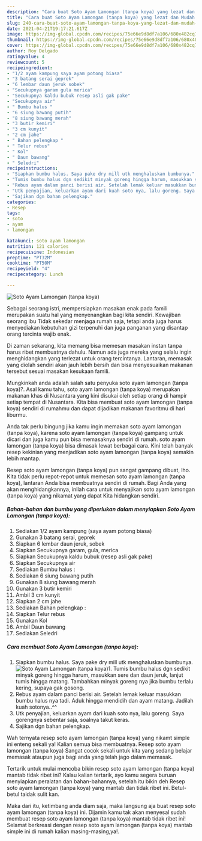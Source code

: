 ```yaml
---
description: "Cara buat Soto Ayam Lamongan (tanpa koya) yang lezat dan Mudah Dibuat"
title: "Cara buat Soto Ayam Lamongan (tanpa koya) yang lezat dan Mudah Dibuat"
slug: 240-cara-buat-soto-ayam-lamongan-tanpa-koya-yang-lezat-dan-mudah-dibuat
date: 2021-04-21T19:17:21.617Z
image: https://img-global.cpcdn.com/recipes/75e66e9d8df7a106/680x482cq70/soto-ayam-lamongan-tanpa-koya-foto-resep-utama.jpg
thumbnail: https://img-global.cpcdn.com/recipes/75e66e9d8df7a106/680x482cq70/soto-ayam-lamongan-tanpa-koya-foto-resep-utama.jpg
cover: https://img-global.cpcdn.com/recipes/75e66e9d8df7a106/680x482cq70/soto-ayam-lamongan-tanpa-koya-foto-resep-utama.jpg
author: Roy Delgado
ratingvalue: 4
reviewcount: 5
recipeingredient:
- "1/2 ayam kampung saya ayam potong biasa"
- "3 batang serai geprek"
- "6 lembar daun jeruk sobek"
- "Secukupnya garam gula merica"
- "Secukupnya kaldu bubuk resep asli gak pake"
- "Secukupnya air"
- " Bumbu halus "
- "6 siung bawang putih"
- "8 siung bawang merah"
- "3 butir kemiri"
- "3 cm kunyit"
- "2 cm jahe"
- " Bahan pelengkap "
- " Telur rebus"
- " Kol"
- " Daun bawang"
- " Seledri"
recipeinstructions:
- "Siapkan bumbu halus. Saya pake dry mill utk menghaluskan bumbunya."
- "Tumis bumbu halus dgn sedikit minyak goreng hingga harum, masukkan sere dan daun jeruk, lanjut tumis hingga matang. Tambahkan minyak goreng nya jika bumbu terlalu kering, supaya gak gosong."
- "Rebus ayam dalam panci berisi air. Setelah lemak keluar masukkan bumbu halus nya tadi. Aduk hingga mendidih dan ayam matang. Jadilah kuah sotonya..^^"
- "Utk penyajian, keluarkan ayam dari kuah soto nya, lalu goreng. Saya gorengnya sebentar saja, soalnya takut keras."
- "Sajikan dgn bahan pelengkap."
categories:
- Resep
tags:
- soto
- ayam
- lamongan

katakunci: soto ayam lamongan 
nutrition: 121 calories
recipecuisine: Indonesian
preptime: "PT32M"
cooktime: "PT50M"
recipeyield: "4"
recipecategory: Lunch

---
```



![Soto Ayam Lamongan (tanpa koya)](https://img-global.cpcdn.com/recipes/75e66e9d8df7a106/680x482cq70/soto-ayam-lamongan-tanpa-koya-foto-resep-utama.jpg)

Sebagai seorang istri, mempersiapkan masakan enak pada famili merupakan suatu hal yang menyenangkan bagi kita sendiri. Kewajiban seorang ibu Tidak sekedar menjaga rumah saja, tetapi anda juga harus menyediakan kebutuhan gizi terpenuhi dan juga panganan yang disantap orang tercinta wajib enak.

Di zaman  sekarang, kita memang bisa memesan masakan instan tanpa harus ribet membuatnya dahulu. Namun ada juga mereka yang selalu ingin menghidangkan yang terlezat untuk orang tercintanya. Lantaran, memasak yang diolah sendiri akan jauh lebih bersih dan bisa menyesuaikan makanan tersebut sesuai masakan kesukaan famili. 



Mungkinkah anda adalah salah satu penyuka soto ayam lamongan (tanpa koya)?. Asal kamu tahu, soto ayam lamongan (tanpa koya) merupakan makanan khas di Nusantara yang kini disukai oleh setiap orang di hampir setiap tempat di Nusantara. Kita bisa membuat soto ayam lamongan (tanpa koya) sendiri di rumahmu dan dapat dijadikan makanan favoritmu di hari liburmu.

Anda tak perlu bingung jika kamu ingin memakan soto ayam lamongan (tanpa koya), karena soto ayam lamongan (tanpa koya) gampang untuk dicari dan juga kamu pun bisa memasaknya sendiri di rumah. soto ayam lamongan (tanpa koya) bisa dimasak lewat berbagai cara. Kini telah banyak resep kekinian yang menjadikan soto ayam lamongan (tanpa koya) semakin lebih mantap.

Resep soto ayam lamongan (tanpa koya) pun sangat gampang dibuat, lho. Kita tidak perlu repot-repot untuk memesan soto ayam lamongan (tanpa koya), lantaran Anda bisa membuatnya sendiri di rumah. Bagi Anda yang akan menghidangkannya, inilah cara untuk menyajikan soto ayam lamongan (tanpa koya) yang nikamat yang dapat Kita hidangkan sendiri.

<!--inarticleads1-->

##### Bahan-bahan dan bumbu yang diperlukan dalam menyiapkan Soto Ayam Lamongan (tanpa koya):

1. Sediakan 1/2 ayam kampung (saya ayam potong biasa)
1. Gunakan 3 batang serai, geprek
1. Siapkan 6 lembar daun jeruk, sobek
1. Siapkan Secukupnya garam, gula, merica
1. Siapkan Secukupnya kaldu bubuk (resep asli gak pake)
1. Siapkan Secukupnya air
1. Sediakan  Bumbu halus :
1. Sediakan 6 siung bawang putih
1. Gunakan 8 siung bawang merah
1. Gunakan 3 butir kemiri
1. Ambil 3 cm kunyit
1. Siapkan 2 cm jahe
1. Sediakan  Bahan pelengkap :
1. Siapkan  Telur rebus
1. Gunakan  Kol
1. Ambil  Daun bawang
1. Sediakan  Seledri




<!--inarticleads2-->

##### Cara membuat Soto Ayam Lamongan (tanpa koya):

1. Siapkan bumbu halus. Saya pake dry mill utk menghaluskan bumbunya.
<img src="https://img-global.cpcdn.com/steps/dad352650d9b8c8d/160x128cq70/soto-ayam-lamongan-tanpa-koya-langkah-memasak-1-foto.jpg" alt="Soto Ayam Lamongan (tanpa koya)">1. Tumis bumbu halus dgn sedikit minyak goreng hingga harum, masukkan sere dan daun jeruk, lanjut tumis hingga matang. Tambahkan minyak goreng nya jika bumbu terlalu kering, supaya gak gosong.
1. Rebus ayam dalam panci berisi air. Setelah lemak keluar masukkan bumbu halus nya tadi. Aduk hingga mendidih dan ayam matang. Jadilah kuah sotonya..^^
1. Utk penyajian, keluarkan ayam dari kuah soto nya, lalu goreng. Saya gorengnya sebentar saja, soalnya takut keras.
1. Sajikan dgn bahan pelengkap.




Wah ternyata resep soto ayam lamongan (tanpa koya) yang nikamt simple ini enteng sekali ya! Kalian semua bisa membuatnya. Resep soto ayam lamongan (tanpa koya) Sangat cocok sekali untuk kita yang sedang belajar memasak ataupun juga bagi anda yang telah jago dalam memasak.

Tertarik untuk mulai mencoba bikin resep soto ayam lamongan (tanpa koya) mantab tidak ribet ini? Kalau kalian tertarik, ayo kamu segera buruan menyiapkan peralatan dan bahan-bahannya, setelah itu bikin deh Resep soto ayam lamongan (tanpa koya) yang mantab dan tidak ribet ini. Betul-betul taidak sulit kan. 

Maka dari itu, ketimbang anda diam saja, maka langsung aja buat resep soto ayam lamongan (tanpa koya) ini. Dijamin kamu tak akan menyesal sudah membuat resep soto ayam lamongan (tanpa koya) mantab tidak ribet ini! Selamat berkreasi dengan resep soto ayam lamongan (tanpa koya) mantab simple ini di rumah kalian masing-masing,ya!.

